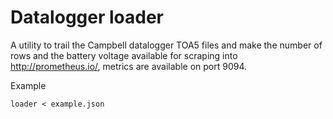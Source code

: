 # Datalogger loader

A utility to trail the Campbell datalogger TOA5 files and make the number of rows and the battery voltage available for scraping into 
http://prometheus.io/, metrics are available on port 9094.

Example

    loader < example.json

